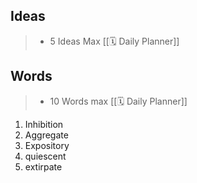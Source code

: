 ## Ideas

> - 5 Ideas Max  [[🗓 Daily Planner]]



## Words

> - 10 Words max  [[🗓 Daily Planner]]

1. Inhibition
2. Aggregate 
3. Expository
4. quiescent
5. extirpate